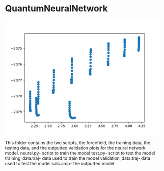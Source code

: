 # QuantumNeuralNetwork

![](images/scatter.png)

This folder contains the two scripts, the forcefield, the training data, the testing data, and the outputted validation plots
for the neural network model.
neural.py- script to train the model
test.py- script to test the model 
training_data.traj- data used to train the model
validation_data.traj- data used to test the model
calc.amp- the outputted model
